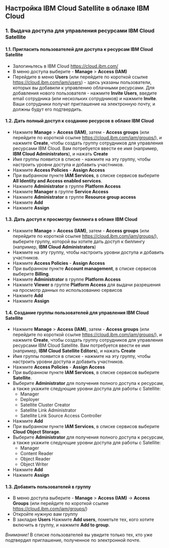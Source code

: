 ## Настройка IBM Cloud Satellite в облаке IBM Cloud

### 1. Выдача доступа для управления ресурсами IBM Cloud Satellite

#### 1.1. Пригласить пользователей для доступа к ресурсам IBM Cloud Satellite

- Залогиньтесь в IBM Cloud https://cloud.ibm.com/
- В меню доступа выберите - **Manage** > **Access (IAM)**
- Перейдите в меню **Users** (или перейдите по короткой ссылке https://cloud.ibm.com/iam/users) -  здесь указаны пользователи, которых вы добавили к управлению облачными ресурсами. Для добавления нового пользователя - нажмите **Invite Users**, введите email сотрудника (или нескольких сотрудников) и нажмите **Invite**. Ваши сотрудники получат приглашение на электронную почту, и должны будут его подтвердить.

#### 1.2. Дать полный доступ к созданию ресурсов в облаке IBM Cloud
- Нажмите **Manage** > **Access (IAM)**, затем - **Access groups** (или перейдите по короткой ссылке https://cloud.ibm.com/iam/groups/), и нажмите **Create**, чтобы создать группу сотрудников для управления ресурсами IBM Cloud. Вам потребуется ввести ее имя (например, **IBM Cloud Administrators**), и нажать **Create**
- Имя группы появится в списке - нажмите на эту группу, чтобы настроить уровни доступа и добавить участников.
- Нажмите **Access Policies** - **Assign Access**
- При выбранном пункте **IAM Services**, в списке сервисов выберите **All Identity and Access enabled services**.
- Нажмите **Administrator** в группе **Platform Access**
- Нажмите **Manager** в группе **Service Access**
- Нажмите **Administrator** в группе **Resource group access**
- Нажмите **Add**
- Нажмите **Assign**

#### 1.3. Дать доступ к просмотру биллинга в облаке IBM Cloud
- Нажмите **Manage** > **Access (IAM)**, затем - **Access groups** (или перейдите по короткой ссылке https://cloud.ibm.com/iam/groups/), выберите группу, которой вы хотите дать доступ к биллингу (например, **IBM Cloud Administrators**)
- Нажмите на эту группу, чтобы настроить уровни доступа и добавить участников.
- Нажмите **Access Policies** - **Assign Access**
- При выбранном пункте **Account management**, в списке сервисов выберите **Billing**.
- Нажмите **Administrator** в группе **Platform Access**
- Нажмите **Viewer** в группе **Platform Access** для выдачи разрешения на просмотр данных по использованию сервисов
- Нажмите **Add**
- Нажмите **Assign**


#### 1.4. Создание группы пользователей для управления IBM Cloud Satellite
- Нажмите **Manage** > **Access (IAM)**, затем - **Access groups** (или перейдите по короткой ссылке https://cloud.ibm.com/iam/groups/), и нажмите **Create**, чтобы создать группу сотрудников для управления ресурсами IBM Cloud Satellite. Вам потребуется ввести ее имя (например, **IBM Cloud Satellite Editors**), и нажать **Create**
- Имя группы появится в списке - нажмите на эту группу, чтобы настроить уровни доступа и добавить участников.
- Нажмите **Access Policies** - **Assign Access**
- При выбранном пункте **IAM Services**, в списке сервисов выберите **Satellite**.
- Выберите **Administrator** для получения полного доступа к ресурсам, а также укажите следующие уровни доступа для работы с Satellite:
	- Manager
	- Deployer
	- Satellite Cluster Creator
	- Satellite Link Administrator
	- Satellite Link Source Access Controller
- Нажмите **Add**
- При выбранном пункте **IAM Services**, в списке сервисов выберите **Cloud Object Storage**.
- Выберите **Administrator** для получения полного доступа к ресурсам, а также укажите следующие уровни доступа для работы с Satellite:
	- Manager
	- Content Reader
	- Object Reader
	- Object Writer
- Нажмите **Add**
- Нажмите **Assign**



#### 1.3. Добавить пользователей в группу
- В меню доступа выберите - **Manage** > **Access (IAM)** -> **Access Groups** (или перейдите по короткой ссылке https://cloud.ibm.com/iam/groups/)
- Откройте нужную вам группу
- В закладке **Users** Нажмите **Add users**, пометьте тех, кого хотите включить в группу, и нажмите **Add to group**.

*Внимание!* В списке пользователей вы увидите только тех, кто уже подтвердил приглашение, полученное по электронной почте.
